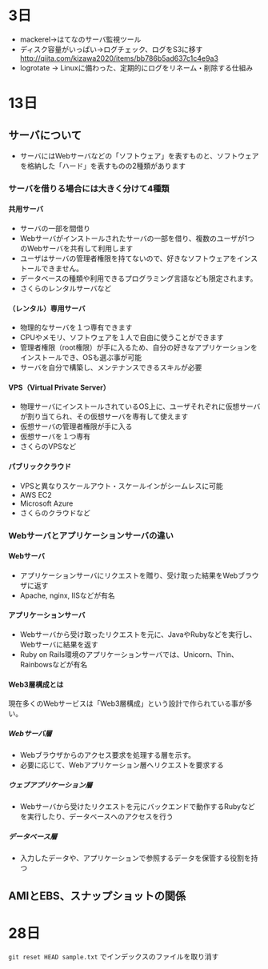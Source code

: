 # 3日

- mackerel->はてなのサーバ監視ツール
- ディスク容量がいっぱい→ログチェック、ログをS3に移す
http://qiita.com/kizawa2020/items/bb786b5ad637c1c4e9a3
- logrotate -> Linuxに備わった、定期的にログをリネーム・削除する仕組み

# 13日

## サーバについて

- サーバにはWebサーバなどの「ソフトウェア」を表すものと、ソフトウェアを格納した「ハード」を表すものの2種類があります

### サーバを借りる場合には大きく分けて4種類
#### 共用サーバ
- サーバの一部を間借り
- Webサーバがインストールされたサーバの一部を借り、複数のユーザが1つのWebサーバを共有して利用します
- ユーザはサーバの管理者権限を持てないので、好きなソフトウェアをインストールできません。
- データベースの種類や利用できるプログラミング言語なども限定されます。
- さくらのレンタルサーバなど

#### （レンタル）専用サーバ
- 物理的なサーバを１つ専有できます
- CPUやメモリ、ソフトウェアを１人で自由に使うことができます
- 管理者権限（root権限）が手に入るため、自分の好きなアプリケーションをインストールでき、OSも選ぶ事が可能
- サーバを自分で構築し、メンテナンスできるスキルが必要

#### VPS（Virtual Private Server）
- 物理サーバにインストールされているOS上に、ユーザそれぞれに仮想サーバが割り当てられ、その仮想サーバを専有して使えます
- 仮想サーバの管理者権限が手に入る
- 仮想サーバを１つ専有
- さくらのVPSなど

#### パブリッククラウド
- VPSと異なりスケールアウト・スケールインがシームレスに可能
- AWS EC2
- Microsoft Azure
- さくらのクラウドなど

### Webサーバとアプリケーションサーバの違い
#### Webサーバ
- アプリケーションサーバにリクエストを贈り、受け取った結果をWebブラウザに返す
- Apache, nginx, IISなどが有名

#### アプリケーションサーバ
- Webサーバから受け取ったリクエストを元に、JavaやRubyなどを実行し、Webサーバに結果を返す
- Ruby on Rails環境のアプリケーションサーバでは、Unicorn、Thin、Rainbowsなどが有名

#### Web3層構成とは
現在多くのWebサービスは「Web3層構成」という設計で作られている事が多い。

##### Webサーバ層
- Webブラウザからのアクセス要求を処理する層を示す。
- 必要に応じて、Webアプリケーション層へリクエストを要求する

##### ウェブアプリケーション層
- Webサーバから受けたリクエストを元にバックエンドで動作するRubyなどを実行したり、データベースへのアクセスを行う

##### データベース層
- 入力したデータや、アプリケーションで参照するデータを保管する役割を持つ

## AMIとEBS、スナップショットの関係

# 28日

`git reset HEAD sample.txt`
でインデックスのファイルを取り消す
